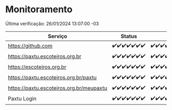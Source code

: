 # Monitoramento

Última verificação: 26/01/2024 13:07:00 -03

|Serviço|Status|Últimas 24h|
|---|---|---|
|https://github.com|<span title="2024-01-19: OK=24">✔️</span><span title="2024-01-20: OK=24">✔️</span><span title="2024-01-21: OK=24">✔️</span><span title="2024-01-22: OK=24">✔️</span><span title="2024-01-23: OK=24">✔️</span><span title="2024-01-24: OK=24">✔️</span><span title="2024-01-25: OK=16">✔️</span>|<span title="25/01/2024 13:08:00 -03 : 200">✔️</span><span title="25/01/2024 14:05:00 -03 : 200">✔️</span><span title="25/01/2024 15:08:00 -03 : 200">✔️</span><span title="25/01/2024 16:03:00 -03 : 200">✔️</span><span title="25/01/2024 17:06:00 -03 : 200">✔️</span><span title="25/01/2024 18:04:00 -03 : 200">✔️</span><span title="25/01/2024 19:03:00 -03 : 200">✔️</span><span title="25/01/2024 20:06:00 -03 : 200">✔️</span><span title="25/01/2024 21:29:00 -03 : 200">✔️</span><span title="25/01/2024 22:40:00 -03 : 200">✔️</span><span title="25/01/2024 23:15:00 -03 : 200">✔️</span><span title="26/01/2024 00:07:00 -03 : 200">✔️</span><span title="26/01/2024 01:08:00 -03 : 200">✔️</span><span title="26/01/2024 02:05:00 -03 : 200">✔️</span><span title="26/01/2024 03:08:00 -03 : 200">✔️</span><span title="26/01/2024 04:04:00 -03 : 200">✔️</span><span title="26/01/2024 05:08:00 -03 : 200">✔️</span><span title="26/01/2024 06:07:00 -03 : 200">✔️</span><span title="26/01/2024 07:06:00 -03 : 200">✔️</span><span title="26/01/2024 08:03:00 -03 : 200">✔️</span><span title="26/01/2024 09:10:00 -03 : 200">✔️</span><span title="26/01/2024 10:06:00 -03 : 200">✔️</span><span title="26/01/2024 11:05:00 -03 : 200">✔️</span><span title="26/01/2024 12:06:00 -03 : 200">✔️</span><span title="26/01/2024 13:07:00 -03 : 200">✔️</span>|
|https://paxtu.escoteiros.org.br|<span title="2024-01-19: OK=24">✔️</span><span title="2024-01-20: OK=24">✔️</span><span title="2024-01-21: OK=24">✔️</span><span title="2024-01-22: OK=24">✔️</span><span title="2024-01-23: OK=24">✔️</span><span title="2024-01-24: OK=24">✔️</span><span title="2024-01-25: OK=16">✔️</span>|<span title="25/01/2024 13:08:00 -03 : 200">✔️</span><span title="25/01/2024 14:05:00 -03 : 200">✔️</span><span title="25/01/2024 15:08:00 -03 : 200">✔️</span><span title="25/01/2024 16:03:00 -03 : 200">✔️</span><span title="25/01/2024 17:06:00 -03 : 200">✔️</span><span title="25/01/2024 18:04:00 -03 : 200">✔️</span><span title="25/01/2024 19:03:00 -03 : 200">✔️</span><span title="25/01/2024 20:06:00 -03 : 200">✔️</span><span title="25/01/2024 21:29:00 -03 : 200">✔️</span><span title="25/01/2024 22:40:00 -03 : 200">✔️</span><span title="25/01/2024 23:15:00 -03 : 200">✔️</span><span title="26/01/2024 00:07:00 -03 : 200">✔️</span><span title="26/01/2024 01:08:00 -03 : 200">✔️</span><span title="26/01/2024 02:05:00 -03 : 200">✔️</span><span title="26/01/2024 03:08:00 -03 : 200">✔️</span><span title="26/01/2024 04:04:00 -03 : 200">✔️</span><span title="26/01/2024 05:08:00 -03 : 200">✔️</span><span title="26/01/2024 06:07:00 -03 : 200">✔️</span><span title="26/01/2024 07:06:00 -03 : 200">✔️</span><span title="26/01/2024 08:03:00 -03 : 200">✔️</span><span title="26/01/2024 09:10:00 -03 : 200">✔️</span><span title="26/01/2024 10:06:00 -03 : 200">✔️</span><span title="26/01/2024 11:05:00 -03 : 200">✔️</span><span title="26/01/2024 12:06:00 -03 : 200">✔️</span><span title="26/01/2024 13:07:00 -03 : 200">✔️</span>|
|https://escoteiros.org.br|<span title="2024-01-19: OK=24">✔️</span><span title="2024-01-20: OK=24">✔️</span><span title="2024-01-21: OK=24">✔️</span><span title="2024-01-22: OK=24">✔️</span><span title="2024-01-23: OK=24">✔️</span><span title="2024-01-24: OK=24">✔️</span><span title="2024-01-25: OK=16">✔️</span>|<span title="25/01/2024 13:08:00 -03 : 200">✔️</span><span title="25/01/2024 14:05:00 -03 : 200">✔️</span><span title="25/01/2024 15:08:00 -03 : 200">✔️</span><span title="25/01/2024 16:04:00 -03 : 200">✔️</span><span title="25/01/2024 17:06:00 -03 : 200">✔️</span><span title="25/01/2024 18:04:00 -03 : 200">✔️</span><span title="25/01/2024 19:03:00 -03 : 200">✔️</span><span title="25/01/2024 20:06:00 -03 : 200">✔️</span><span title="25/01/2024 21:29:00 -03 : 200">✔️</span><span title="25/01/2024 22:40:00 -03 : 200">✔️</span><span title="25/01/2024 23:15:00 -03 : 200">✔️</span><span title="26/01/2024 00:07:00 -03 : 200">✔️</span><span title="26/01/2024 01:08:00 -03 : 200">✔️</span><span title="26/01/2024 02:05:00 -03 : 200">✔️</span><span title="26/01/2024 03:08:00 -03 : 200">✔️</span><span title="26/01/2024 04:04:00 -03 : 200">✔️</span><span title="26/01/2024 05:08:00 -03 : 200">✔️</span><span title="26/01/2024 06:07:00 -03 : 200">✔️</span><span title="26/01/2024 07:06:00 -03 : 200">✔️</span><span title="26/01/2024 08:03:00 -03 : 200">✔️</span><span title="26/01/2024 09:10:00 -03 : 200">✔️</span><span title="26/01/2024 10:06:00 -03 : 200">✔️</span><span title="26/01/2024 11:05:00 -03 : 200">✔️</span><span title="26/01/2024 12:06:00 -03 : 200">✔️</span><span title="26/01/2024 13:07:00 -03 : 200">✔️</span>|
|https://paxtu.escoteiros.org.br/paxtu|<span title="2024-01-19: OK=24">✔️</span><span title="2024-01-20: OK=24">✔️</span><span title="2024-01-21: OK=24">✔️</span><span title="2024-01-22: OK=24">✔️</span><span title="2024-01-23: OK=24">✔️</span><span title="2024-01-24: OK=24">✔️</span><span title="2024-01-25: OK=16">✔️</span>|<span title="25/01/2024 13:08:00 -03 : 200">✔️</span><span title="25/01/2024 14:05:00 -03 : 200">✔️</span><span title="25/01/2024 15:08:00 -03 : 200">✔️</span><span title="25/01/2024 16:04:00 -03 : 200">✔️</span><span title="25/01/2024 17:06:00 -03 : 200">✔️</span><span title="25/01/2024 18:04:00 -03 : 200">✔️</span><span title="25/01/2024 19:03:00 -03 : 200">✔️</span><span title="25/01/2024 20:06:00 -03 : 200">✔️</span><span title="25/01/2024 21:29:00 -03 : 200">✔️</span><span title="25/01/2024 22:40:00 -03 : 200">✔️</span><span title="25/01/2024 23:15:00 -03 : 200">✔️</span><span title="26/01/2024 00:07:00 -03 : 200">✔️</span><span title="26/01/2024 01:08:00 -03 : 200">✔️</span><span title="26/01/2024 02:05:00 -03 : 200">✔️</span><span title="26/01/2024 03:08:00 -03 : 200">✔️</span><span title="26/01/2024 04:04:00 -03 : 200">✔️</span><span title="26/01/2024 05:08:00 -03 : 200">✔️</span><span title="26/01/2024 06:07:00 -03 : 200">✔️</span><span title="26/01/2024 07:06:00 -03 : 200">✔️</span><span title="26/01/2024 08:03:00 -03 : 200">✔️</span><span title="26/01/2024 09:10:00 -03 : 200">✔️</span><span title="26/01/2024 10:06:00 -03 : 200">✔️</span><span title="26/01/2024 11:05:00 -03 : 200">✔️</span><span title="26/01/2024 12:06:00 -03 : 200">✔️</span><span title="26/01/2024 13:07:00 -03 : 200">✔️</span>|
|https://paxtu.escoteiros.org.br/meupaxtu|<span title="2024-01-19: OK=24">✔️</span><span title="2024-01-20: OK=24">✔️</span><span title="2024-01-21: OK=24">✔️</span><span title="2024-01-22: OK=24">✔️</span><span title="2024-01-23: OK=24">✔️</span><span title="2024-01-24: OK=24">✔️</span><span title="2024-01-25: OK=16">✔️</span>|<span title="25/01/2024 13:08:00 -03 : 200">✔️</span><span title="25/01/2024 14:05:00 -03 : 200">✔️</span><span title="25/01/2024 15:08:00 -03 : 200">✔️</span><span title="25/01/2024 16:04:00 -03 : 200">✔️</span><span title="25/01/2024 17:06:00 -03 : 200">✔️</span><span title="25/01/2024 18:04:00 -03 : 200">✔️</span><span title="25/01/2024 19:03:00 -03 : 200">✔️</span><span title="25/01/2024 20:06:00 -03 : 200">✔️</span><span title="25/01/2024 21:29:00 -03 : 200">✔️</span><span title="25/01/2024 22:40:00 -03 : 200">✔️</span><span title="25/01/2024 23:15:00 -03 : 200">✔️</span><span title="26/01/2024 00:07:00 -03 : 200">✔️</span><span title="26/01/2024 01:08:00 -03 : 200">✔️</span><span title="26/01/2024 02:05:00 -03 : 200">✔️</span><span title="26/01/2024 03:08:00 -03 : 200">✔️</span><span title="26/01/2024 04:04:00 -03 : 200">✔️</span><span title="26/01/2024 05:08:00 -03 : 200">✔️</span><span title="26/01/2024 06:07:00 -03 : 200">✔️</span><span title="26/01/2024 07:06:00 -03 : 200">✔️</span><span title="26/01/2024 08:03:00 -03 : 200">✔️</span><span title="26/01/2024 09:10:00 -03 : 200">✔️</span><span title="26/01/2024 10:06:00 -03 : 200">✔️</span><span title="26/01/2024 11:05:00 -03 : 200">✔️</span><span title="26/01/2024 12:06:00 -03 : 200">✔️</span><span title="26/01/2024 13:07:00 -03 : 200">✔️</span>|
|Paxtu Login|<span title="2024-01-19: OK=24">✔️</span><span title="2024-01-20: OK=24">✔️</span><span title="2024-01-21: OK=24">✔️</span><span title="2024-01-22: OK=24">✔️</span><span title="2024-01-23: OK=24">✔️</span><span title="2024-01-24: OK=24">✔️</span><span title="2024-01-25: OK=16">✔️</span>|<span title="25/01/2024 13:08:00 -03 : 200">✔️</span><span title="25/01/2024 14:05:00 -03 : 200">✔️</span><span title="25/01/2024 15:08:00 -03 : 200">✔️</span><span title="25/01/2024 16:04:00 -03 : 200">✔️</span><span title="25/01/2024 17:06:00 -03 : 200">✔️</span><span title="25/01/2024 18:04:00 -03 : 200">✔️</span><span title="25/01/2024 19:03:00 -03 : 200">✔️</span><span title="25/01/2024 20:06:00 -03 : 200">✔️</span><span title="25/01/2024 21:29:00 -03 : 200">✔️</span><span title="25/01/2024 22:40:00 -03 : 200">✔️</span><span title="25/01/2024 23:15:00 -03 : 200">✔️</span><span title="26/01/2024 00:07:00 -03 : 200">✔️</span><span title="26/01/2024 01:08:00 -03 : 200">✔️</span><span title="26/01/2024 02:05:00 -03 : 200">✔️</span><span title="26/01/2024 03:08:00 -03 : 200">✔️</span><span title="26/01/2024 04:04:00 -03 : 200">✔️</span><span title="26/01/2024 05:08:00 -03 : 200">✔️</span><span title="26/01/2024 06:07:00 -03 : 200">✔️</span><span title="26/01/2024 07:06:00 -03 : 200">✔️</span><span title="26/01/2024 08:03:00 -03 : 200">✔️</span><span title="26/01/2024 09:10:00 -03 : 200">✔️</span><span title="26/01/2024 10:06:00 -03 : 200">✔️</span><span title="26/01/2024 11:05:00 -03 : 200">✔️</span><span title="26/01/2024 12:06:00 -03 : 200">✔️</span><span title="26/01/2024 13:07:00 -03 : 200">✔️</span>|
